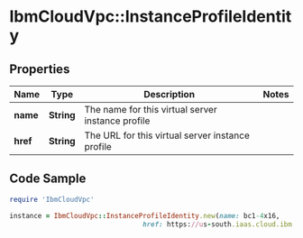 # IbmCloudVpc::InstanceProfileIdentity

## Properties

Name | Type | Description | Notes
------------ | ------------- | ------------- | -------------
**name** | **String** | The name for this virtual server instance profile | 
**href** | **String** | The URL for this virtual server instance profile | 

## Code Sample

```ruby
require 'IbmCloudVpc'

instance = IbmCloudVpc::InstanceProfileIdentity.new(name: bc1-4x16,
                                 href: https://us-south.iaas.cloud.ibm.com/v1/instance/profiles/bc1-4x16)
```


